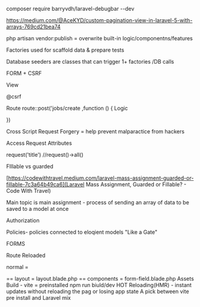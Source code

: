 composer require barryvdh/laravel-debugbar --dev

https://medium.com/@AceKYD/custom-pagination-view-in-laravel-5-with-arrays-769cd21bea74

php artisan vendor:publish = overwrite built-in logic/componentns/features



Factories used for scaffold data & prepare tests

Database seeders are classes that can trigger 1+ factories /DB calls


FORM + CSRF 

View  
<form method="POST" action="/jobs">
    @csrf

</form >
Route 
route::post('jobs/create ,function () {
    Logic
    
})



Cross Script Request Forgery = help prevent malparactice from hackers


Access Request  Attributes 

request('title') //request()->all()


FIllable vs guarded 

[https://codewithtravel.medium.com/laravel-mass-assignment-guarded-or-fillable-7c3a64b49ca6](Laravel Mass Assignment, Guarded or Fillable? - Code With Travel)

Main topic is main assignment  - process of sending an array of data to be saved to a model at once


Authorization

Policies- policies connected to eloqient models "Like a Gate"



FORMS

Route Reloaded

normal = 
<?php
Route::get('/job/{id}', function ($id) 

Route::get('/job/{job}', function (Job $job) 



<x-layout></x-layout>  == layout = layout.blade.php
<x-form-field></x-form-field>  == components = form-field.blade.php


Assets Build 

- vite = preinstalled

npm run biuld/dev
HOT Reloading(HMR) - instant updates without reloading the pag or losing app state 

A pick between vite pre install and Laravel mix